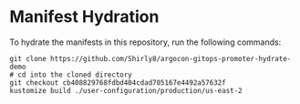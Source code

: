 # Manifest Hydration

To hydrate the manifests in this repository, run the following commands:

```shell
git clone https://github.com/Shirly8/argocon-gitops-promoter-hydrate-demo
# cd into the cloned directory
git checkout cb408829768fdbd404cdad705167e4492a57632f
kustomize build ./user-configuration/production/us-east-2
```
